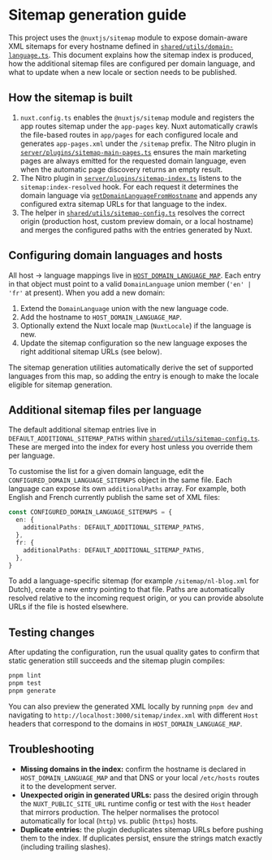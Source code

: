 # Sitemap generation guide

This project uses the `@nuxtjs/sitemap` module to expose domain-aware XML
sitemaps for every hostname defined in
[`shared/utils/domain-language.ts`](../shared/utils/domain-language.ts).
This document explains how the sitemap index is produced, how the additional
sitemap files are configured per domain language, and what to update when a new
locale or section needs to be published.

## How the sitemap is built

1. `nuxt.config.ts` enables the `@nuxtjs/sitemap` module and registers the app
   routes sitemap under the `app-pages` key. Nuxt automatically crawls the
   file-based routes in `app/pages` for each configured locale and generates
   `app-pages.xml` under the `/sitemap` prefix. The Nitro plugin in
   [`server/plugins/sitemap-main-pages.ts`](../server/plugins/sitemap-main-pages.ts)
   ensures the main marketing pages are always emitted for the requested
   domain language, even when the automatic page discovery returns an empty
   result.
2. The Nitro plugin in
   [`server/plugins/sitemap-index.ts`](../server/plugins/sitemap-index.ts)
   listens to the `sitemap:index-resolved` hook. For each request it
   determines the domain language via
   [`getDomainLanguageFromHostname`](../shared/utils/domain-language.ts) and
   appends any configured extra sitemap URLs for that language to the index.
3. The helper in
   [`shared/utils/sitemap-config.ts`](../shared/utils/sitemap-config.ts)
   resolves the correct origin (production host, custom preview domain, or a
   local hostname) and merges the configured paths with the entries generated
   by Nuxt.

## Configuring domain languages and hosts

All host → language mappings live in
[`HOST_DOMAIN_LANGUAGE_MAP`](../shared/utils/domain-language.ts). Each entry in
that object must point to a valid `DomainLanguage` union member (`'en' | 'fr'` at
present). When you add a new domain:

1. Extend the `DomainLanguage` union with the new language code.
2. Add the hostname to `HOST_DOMAIN_LANGUAGE_MAP`.
3. Optionally extend the Nuxt locale map (`NuxtLocale`) if the language is new.
4. Update the sitemap configuration so the new language exposes the right
   additional sitemap URLs (see below).

The sitemap generation utilities automatically derive the set of supported
languages from this map, so adding the entry is enough to make the locale
eligible for sitemap generation.

## Additional sitemap files per language

The default additional sitemap entries live in
`DEFAULT_ADDITIONAL_SITEMAP_PATHS` within
[`shared/utils/sitemap-config.ts`](../shared/utils/sitemap-config.ts). These are
merged into the index for every host unless you override them per language.

To customise the list for a given domain language, edit the
`CONFIGURED_DOMAIN_LANGUAGE_SITEMAPS` object in the same file. Each language can
expose its own `additionalPaths` array. For example, both English and French
currently publish the same set of XML files:

```ts
const CONFIGURED_DOMAIN_LANGUAGE_SITEMAPS = {
  en: {
    additionalPaths: DEFAULT_ADDITIONAL_SITEMAP_PATHS,
  },
  fr: {
    additionalPaths: DEFAULT_ADDITIONAL_SITEMAP_PATHS,
  },
}
```

To add a language-specific sitemap (for example `/sitemap/nl-blog.xml` for
Dutch), create a new entry pointing to that file. Paths are automatically
resolved relative to the incoming request origin, or you can provide absolute
URLs if the file is hosted elsewhere.

## Testing changes

After updating the configuration, run the usual quality gates to confirm that
static generation still succeeds and the sitemap plugin compiles:

```bash
pnpm lint
pnpm test
pnpm generate
```

You can also preview the generated XML locally by running `pnpm dev` and
navigating to `http://localhost:3000/sitemap/index.xml` with different `Host`
headers that correspond to the domains in `HOST_DOMAIN_LANGUAGE_MAP`.

## Troubleshooting

- **Missing domains in the index:** confirm the hostname is declared in
  `HOST_DOMAIN_LANGUAGE_MAP` and that DNS or your local `/etc/hosts` routes it
  to the development server.
- **Unexpected origin in generated URLs:** pass the desired origin through the
  `NUXT_PUBLIC_SITE_URL` runtime config or test with the `Host` header that
  mirrors production. The helper normalises the protocol automatically for
  local (`http`) vs. public (`https`) hosts.
- **Duplicate entries:** the plugin deduplicates sitemap URLs before pushing
  them to the index. If duplicates persist, ensure the strings match exactly
  (including trailing slashes).
